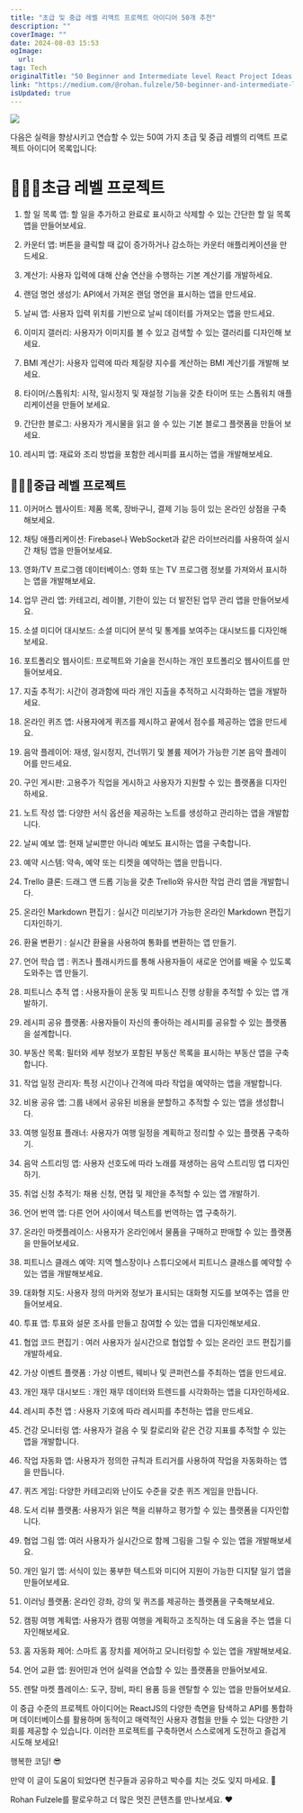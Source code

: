 ```yaml
---
title: "초급 및 중급 레벨 리액트 프로젝트 아이디어 50개 추천"
description: ""
coverImage: ""
date: 2024-08-03 15:53
ogImage: 
  url: 
tag: Tech
originalTitle: "50 Beginner and Intermediate level React Project Ideas "
link: "https://medium.com/@rohan.fulzele/50-beginner-and-intermediate-level-react-project-ideas-%EF%B8%8F-809b396faa39"
isUpdated: true
---
```






<img src="/assets/img/50BeginnerandIntermediatelevelReactProjectIdeas_0.png" />

다음은 실력을 향상시키고 연습할 수 있는 50여 가지 초급 및 중급 레벨의 리액트 프로젝트 아이디어 목록입니다:

# 🧙🏻‍♀️초급 레벨 프로젝트

1. 할 일 목록 앱: 할 일을 추가하고 완료로 표시하고 삭제할 수 있는 간단한 할 일 목록 앱을 만들어보세요.

<div class="content-ad"></div>

2. 카운터 앱: 버튼을 클릭할 때 값이 증가하거나 감소하는 카운터 애플리케이션을 만드세요.

3. 계산기: 사용자 입력에 대해 산술 연산을 수행하는 기본 계산기를 개발하세요.

4. 랜덤 명언 생성기: API에서 가져온 랜덤 명언을 표시하는 앱을 만드세요.

5. 날씨 앱: 사용자 입력 위치를 기반으로 날씨 데이터를 가져오는 앱을 만드세요.

<div class="content-ad"></div>

6. 이미지 갤러리: 사용자가 이미지를 볼 수 있고 검색할 수 있는 갤러리를 디자인해 보세요.

7. BMI 계산기: 사용자 입력에 따라 체질량 지수를 계산하는 BMI 계산기를 개발해 보세요.

8. 타이머/스톱워치: 시작, 일시정지 및 재설정 기능을 갖춘 타이머 또는 스톱워치 애플리케이션을 만들어 보세요.

9. 간단한 블로그: 사용자가 게시물을 읽고 쓸 수 있는 기본 블로그 플랫폼을 만들어 보세요.

<div class="content-ad"></div>

10. 레시피 앱: 재료와 조리 방법을 포함한 레시피를 표시하는 앱을 개발해보세요.

## 🧙🏻‍♀️중급 레벨 프로젝트

11. 이커머스 웹사이트: 제품 목록, 장바구니, 결제 기능 등이 있는 온라인 상점을 구축해보세요.

12. 채팅 애플리케이션: Firebase나 WebSocket과 같은 라이브러리를 사용하여 실시간 채팅 앱을 만들어보세요.

<div class="content-ad"></div>

13. 영화/TV 프로그램 데이터베이스: 영화 또는 TV 프로그램 정보를 가져와서 표시하는 앱을 개발해보세요.

14. 업무 관리 앱: 카테고리, 레이블, 기한이 있는 더 발전된 업무 관리 앱을 만들어보세요.

15. 소셜 미디어 대시보드: 소셜 미디어 분석 및 통계를 보여주는 대시보드를 디자인해보세요.

16. 포트폴리오 웹사이트: 프로젝트와 기술을 전시하는 개인 포트폴리오 웹사이트를 만들어보세요.

<div class="content-ad"></div>

17. 지출 추적기: 시간이 경과함에 따라 개인 지출을 추적하고 시각화하는 앱을 개발하세요.

18. 온라인 퀴즈 앱: 사용자에게 퀴즈를 제시하고 끝에서 점수를 제공하는 앱을 만드세요.

19. 음악 플레이어: 재생, 일시정지, 건너뛰기 및 볼륨 제어가 가능한 기본 음악 플레이어를 만드세요.

20. 구인 게시판: 고용주가 직업을 게시하고 사용자가 지원할 수 있는 플랫폼을 디자인하세요.

<div class="content-ad"></div>

21. 노트 작성 앱: 다양한 서식 옵션을 제공하는 노트를 생성하고 관리하는 앱을 개발합니다.

22. 날씨 예보 앱: 현재 날씨뿐만 아니라 예보도 표시하는 앱을 구축합니다.

23. 예약 시스템: 약속, 예약 또는 티켓을 예약하는 앱을 만듭니다.

24. Trello 클론: 드래그 앤 드롭 기능을 갖춘 Trello와 유사한 작업 관리 앱을 개발합니다.

<div class="content-ad"></div>

25. 온라인 Markdown 편집기 : 실시간 미리보기가 가능한 온라인 Markdown 편집기 디자인하기.

26. 환율 변환기 : 실시간 환율을 사용하여 통화를 변환하는 앱 만들기.

27. 언어 학습 앱 : 퀴즈나 플래시카드를 통해 사용자들이 새로운 언어를 배울 수 있도록 도와주는 앱 만들기.

28. 피트니스 추적 앱 : 사용자들이 운동 및 피트니스 진행 상황을 추적할 수 있는 앱 개발하기.

<div class="content-ad"></div>

29. 레시피 공유 플랫폼: 사용자들이 자신의 좋아하는 레시피를 공유할 수 있는 플랫폼을 설계합니다.

30. 부동산 목록: 필터와 세부 정보가 포함된 부동산 목록을 표시하는 부동산 앱을 구축합니다.

31. 작업 일정 관리자: 특정 시간이나 간격에 따라 작업을 예약하는 앱을 개발합니다.

32. 비용 공유 앱: 그룹 내에서 공유된 비용을 분할하고 추적할 수 있는 앱을 생성합니다.

<div class="content-ad"></div>

33. 여행 일정표 플래너: 사용자가 여행 일정을 계획하고 정리할 수 있는 플랫폼 구축하기.

34. 음악 스트리밍 앱: 사용자 선호도에 따라 노래를 재생하는 음악 스트리밍 앱 디자인하기.

35. 취업 신청 추적기: 채용 신청, 면접 및 제안을 추적할 수 있는 앱 개발하기.

36. 언어 번역 앱: 다른 언어 사이에서 텍스트를 번역하는 앱 구축하기.

<div class="content-ad"></div>

37. 온라인 마켓플레이스: 사용자가 온라인에서 물품을 구매하고 판매할 수 있는 플랫폼을 만들어보세요.

38. 피트니스 클래스 예약: 지역 헬스장이나 스튜디오에서 피트니스 클래스를 예약할 수 있는 앱을 개발해보세요.

39. 대화형 지도: 사용자 정의 마커와 정보가 표시되는 대화형 지도를 보여주는 앱을 만들어보세요.

40. 투표 앱: 투표와 설문 조사를 만들고 참여할 수 있는 앱을 디자인해보세요.

<div class="content-ad"></div>

41. 협업 코드 편집기 : 여러 사용자가 실시간으로 협업할 수 있는 온라인 코드 편집기를 개발하세요.

42. 가상 이벤트 플랫폼 : 가상 이벤트, 웨비나 및 콘퍼런스를 주최하는 앱을 만드세요.

43. 개인 재무 대시보드 : 개인 재무 데이터와 트렌드를 시각화하는 앱을 디자인하세요.

44. 레시피 추천 앱 : 사용자 기호에 따라 레시피를 추천하는 앱을 만드세요.

<div class="content-ad"></div>

45. 건강 모니터링 앱: 사용자가 걸음 수 및 칼로리와 같은 건강 지표를 추적할 수 있는 앱을 개발합니다.

46. 작업 자동화 앱: 사용자가 정의한 규칙과 트리거를 사용하여 작업을 자동화하는 앱을 만듭니다.

47. 퀴즈 게임: 다양한 카테고리와 난이도 수준을 갖춘 퀴즈 게임을 만듭니다.

48. 도서 리뷰 플랫폼: 사용자가 읽은 책을 리뷰하고 평가할 수 있는 플랫폼을 디자인합니다.

<div class="content-ad"></div>

49. 협업 그림 앱: 여러 사용자가 실시간으로 함께 그림을 그릴 수 있는 앱을 개발해보세요.

50. 개인 일기 앱: 서식이 있는 풍부한 텍스트와 미디어 지원이 가능한 디지턀 일기 앱을 만들어보세요.

51. 이러닝 플랫폼: 온라인 강좌, 강의 및 퀴즈를 제공하는 플랫폼을 구축해보세요.

52. 캠핑 여행 계획앱: 사용자가 캠핑 여행을 계획하고 조직하는 데 도움을 주는 앱을 디자인해보세요.

<div class="content-ad"></div>

53. 홈 자동화 제어: 스마트 홈 장치를 제어하고 모니터링할 수 있는 앱을 개발해보세요.

54. 언어 교환 앱: 원어민과 언어 실력을 연습할 수 있는 플랫폼을 만들어보세요.

55. 렌탈 마켓 플레이스: 도구, 장비, 파티 용품 등을 렌탈할 수 있는 앱을 만들어보세요.

이 중급 수준의 프로젝트 아이디어는 ReactJS의 다양한 측면을 탐색하고 API를 통합하며 데이터베이스를 활용하며 동적이고 매력적인 사용자 경험을 만들 수 있는 다양한 기회를 제공할 수 있습니다. 이러한 프로젝트를 구축하면서 스스로에게 도전하고 즐겁게 시도해 보세요!

<div class="content-ad"></div>

행복한 코딩! 😎

만약 이 글이 도움이 되었다면 친구들과 공유하고 박수를 치는 것도 잊지 마세요. 👏

Rohan Fulzele를 팔로우하고 더 많은 멋진 콘텐츠를 만나보세요. ♥️
